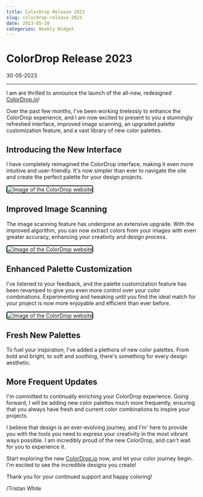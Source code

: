 ```yaml
---
title: ColorDrop Release 2023
slug: colordrop-release-2023
date: 2023-05-30
categories: Weekly Widget
---
```


# ColorDrop Release 2023

<p class='timestamp'><time datetime='30-05-2023'>30-05-2023</time></p>
<hr>

I am are thrilled to announce the launch of the all-new, redesigned [ColorDrop.io](https://colordop.io)!

Over the past few months, I've been working tirelessly to enhance the ColorDrop experience, and I am now excited to present to you a stunningly refreshed interface, improved image scanning, an upgraded palette customization feature, and a vast library of new color palettes.

## Introducing the New Interface

I have completely reimagined the ColorDrop interface, making it even more intuitive and user-friendly. It's now simpler than ever to navigate the site and create the perfect palette for your design projects.

<img alt="Image of the ColorDrop website" src="https://triss.dev/examples/colordrop.png" style="max-width: 100%; border: 2px solid #19191a; border-radius: 0.3rem;">

## Improved Image Scanning

The image scanning feature has undergone an extensive upgrade. With the improved algorithm, you can now extract colors from your images with even greater accuracy, enhancing your creativity and design process.

<img alt="Image of the ColorDrop website" src="https://triss.dev/examples/colordrop1.png" style="max-width: 100%; border: 2px solid #19191a; border-radius: 0.3rem;">

## Enhanced Palette Customization

I've listened to your feedback, and the palette customization feature has been revamped to give you even more control over your color combinations. Experimenting and tweaking until you find the ideal match for your project is now more enjoyable and efficient than ever before.

<img alt="Image of the ColorDrop website" src="https://triss.dev/examples/colordrop2.png" style="max-width: 100%; border: 2px solid #19191a; border-radius: 0.3rem;">

## Fresh New Palettes

To fuel your inspiration, I've added a plethora of new color palettes. From bold and bright, to soft and soothing, there's something for every design aesthetic.

## More Frequent Updates

I'm committed to continually enriching your ColorDrop experience. Going forward, I will be adding new color palettes much more frequently, ensuring that you always have fresh and current color combinations to inspire your projects.

I believe that design is an ever-evolving journey, and I'm' here to provide you with the tools you need to express your creativity in the most vibrant ways possible. I am incredibly proud of the new ColorDrop, and can't wait for you to experience it.

Start exploring the new [ColorDrop.io](https://colordop.io) now, and let your color journey begin. I'm excited to see the incredible designs you create!

Thank you for your continued support and happy coloring!

/Tristan White
